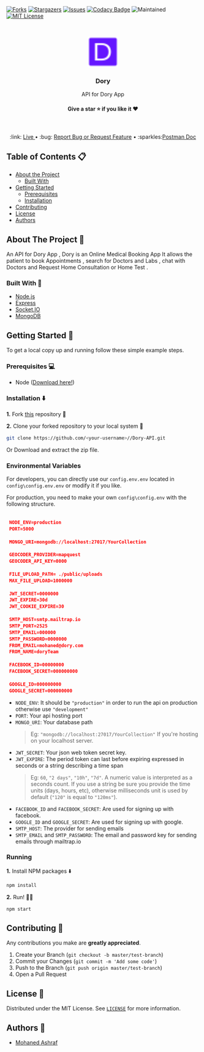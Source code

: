 [![Forks][forks-shield]][forks-url]
[![Stargazers][stars-shield]][stars-url]
[![Issues][issues-shield]][issues-url]
[![Codacy Badge](https://api.codacy.com/project/badge/Grade/e18889a4eda14c14b99db048718e411a)](https://app.codacy.com/manual/aman-atg/Job-Listing-Demo-Site?utm_source=github.com&utm_medium=referral&utm_content=aman-atg/Job-Listing-Demo-Site&utm_campaign=Badge_Grade_Dashboard)
![Maintained](https://img.shields.io/maintenance/yes/2020)
[![MIT License][license-shield]][license-url]

<!-- PROJECT LOGO -->
<br />
<p align="center">
  <a href="https://doryapi.herokuapp.com">
    <img src="public/favicon-32x32.png" alt="Logo" width="80" height="80">
  </a>

  <h3 align="center">Dory </h3>

  <p align="center">
  API for Dory App
    <br />
    <h4 align="center">Give a star ⭐ if you like it ❤️  </h4>
    <br/>
    <p align="center"> 
    :link: <a href="https://doryapi.herokuapp.com">  Live </a>
    &#8226; 
   :bug: <a href="https://github.com/MohanedAshraf/Dory-API/issues">Report Bug or Request Feature</a>
    &#8226; 
    :sparkles:<a href="https://documenter.getpostman.com/view/8191338/SzS7R6zN?version=latest&fbclid=IwAR1QoQGOU_3JOGAFbKMh5PIEQ_jHG31_3OwaUPII3Vni1-oBdVjp8FSwso8">Postman Doc</a></p>
     
  </p>
</p>

<!-- TABLE OF CONTENTS -->

## Table of Contents 📋 

- [About the Project](#about-the-project-eyes)
  - [Built With](#built-with-hammer)
- [Getting Started](#getting-started-)
  - [Prerequisites](#prerequisites-)
  - [Installation](#installation-arrow_down)
- [Contributing](#contributing-)
- [License](#license-)
- [Authors](#authors-closed_book)


<!-- ABOUT THE PROJECT -->

## About The Project :eyes: 

An API for Dory App , Dory is an Online Medical Booking App It allows the patient to book Appointments , search for Doctors and Labs  , chat with Doctors and Request Home Consultation or Home Test .


### Built With :hammer:

- [Node.js](https://nodejs.org)
- [Express](https://expressjs.com)
- [Socket.IO](https://socket.io)
- [MongoDB](https://www.mongodb.com)

<!-- GETTING STARTED -->

## Getting Started 🚀 

To get a local copy up and running follow these simple example steps.

### Prerequisites 💻 

- Node ([Download here!](https://nodejs.org/en/download))

### Installation :arrow_down: 

**1.** Fork [this](https://github.com/aman-atg/Dory-API) repository :fork_and_knife:

**2.** Clone your forked repository to your local system :busts_in_silhouette:

```sh
git clone https://github.com/<your-username>//Dory-API.git
```

Or Download and extract the zip file.

 ### Environmental Variables

 For developers, you can directly use our `config.env.env` located in `config\config.env.env` or modify it if you like.

 For production, you need to make your own `config\config.env` with the following structure.
 
 ```json

  NODE_ENV=production
  PORT=5000

  MONGO_URI=mongodb://localhost:27017/YourCollection

  GEOCODER_PROVIDER=mapquest
  GEOCODER_API_KEY=0000

  FILE_UPLOAD_PATH= ./public/uploads
  MAX_FILE_UPLOAD=1000000

  JWT_SECRET=0000000
  JWT_EXPIRE=30d
  JWT_COOKIE_EXPIRE=30

  SMTP_HOST=smtp.mailtrap.io
  SMTP_PORT=2525
  SMTP_EMAIL=000000
  SMTP_PASSWORD=0000000
  FROM_EMAIL=mohaned@dory.com
  FROM_NAME=doryTeam

  FACEBOOK_ID=00000000
  FACEBOOK_SECRET=000000000

  GOOGLE_ID=000000000
  GOOGLE_SECRET=000000000

 ```
* `NODE_ENV`: It should be `"production"` in order to run the api on production otherwise use `"development"`
* `PORT`: Your api hosting port
* `MONGO_URI`: Your database path 
  > Eg: `"mongodb://localhost:27017/YourCollection"` If you're hosting on your localhost server.
* `JWT_SECRET`: Your json web token secret key.
* `JWT_EXPIRE`: The period token can last before expiring expressed in seconds or a string describing a time span
  > Eg: `60`, `"2 days"`, `"10h"`, `"7d"`. A numeric value is interpreted as a seconds count. If you use a string be sure you provide the time units (days, hours, etc), otherwise milliseconds unit is used by default (`"120"` is equal to `"120ms"`).
* `FACEBOOK_ID` and `FACEBOOK_SECRET`: Are used for signing up with facebook.
* `GOOGLE_ID` and `GOOGLE_SECRET`: Are used for signing up with google.
* `SMTP_HOST`: The provider for sending emails
* `SMTP_EMAIL` and `SMTP_PASSWORD`: The email and password key for sending emails through mailtrap.io


### Running

**1.** Install NPM packages :arrow_down:

```sh
npm install
```

**2.** Run! :running_man:

```sh
npm start
```


<!-- CONTRIBUTING -->

## Contributing 🤝 

Any contributions you make are **greatly appreciated**.

1. Create your Branch (`git checkout -b master/test-branch`)
2. Commit your Changes (`git commit -m 'Add some code'`)
3. Push to the Branch (`git push origin master/test-branch`)
4. Open a Pull Request

<!-- LICENSE -->

## License 📝 

Distributed under the MIT License. See [`LICENSE`][license-url] for more information.

<!-- CONTACT -->

## Authors :closed_book: 

- [Mohaned Ashraf](https://github.com/MohanedAshraf)



  <!-- MARKDOWN LINKS & IMAGES -->

[forks-shield]: https://img.shields.io/github/forks/MohanedAshraf/Dory-API?style=flat-square
[forks-url]: https://github.com/MohanedAshraf/Dory-API/network/members
[stars-shield]: https://img.shields.io/github/stars/MohanedAshraf/Dory-API?style=flat-square
[stars-url]: https://github.com/MohanedAshraf/Dory-API/stargazers
[issues-shield]: https://img.shields.io/github/issues/MohanedAshraf/Dory-API?style=flat-square
[issues-url]: https://github.com/MohanedAshraf/Dory-API/issues
[license-shield]: https://img.shields.io/github/license/MohanedAshraf/Dory-API?style=flat-square
[license-url]: https://github.com/MohanedAshraf/Dory-API/blob/master/LICENSE
